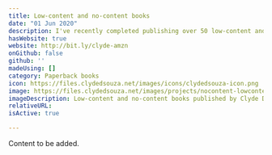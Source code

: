 ```yaml
---
title: Low-content and no-content books
date: "01 Jun 2020"
description: I've recently completed publishing over 50 low-content and no-content paperback books on Amazon. They include sketchbooks, activity books, colouring books, A-Z learning books and more.
hasWebsite: true
website: http://bit.ly/clyde-amzn
onGithub: false
github: ''
madeUsing: []
category: Paperback books
icon: https://files.clydedsouza.net/images/icons/clydedsouza-icon.png
image: https://files.clydedsouza.net/images/projects/nocontent-lowcontent.png
imageDescription: Low-content and no-content books published by Clyde D'Souza
relativeURL: 
isActive: true

---
```


Content to be added. 